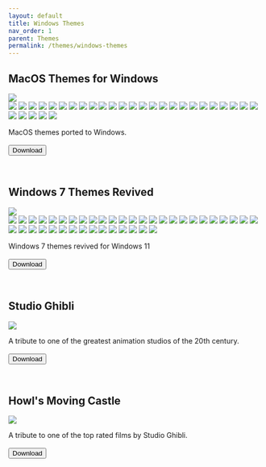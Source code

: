 ```yaml
---
layout: default
title: Windows Themes
nav_order: 1
parent: Themes
permalink: /themes/windows-themes
---
```



<div class="card">
  <div class="container">
    <h2 class="text-delta">MacOS Themes for Windows</h2>
  </div>
  <img src="https://images-wixmp-ed30a86b8c4ca887773594c2.wixmp.com/i/836bd001-fc1e-41ac-8fce-917bee5d1f0e/dio9l97-b7c5f79d-4f66-4e2c-9408-e03e44194375.png/v1/fill/w_1363,h_586,q_70,strp/macos_themes_for_windows_by_og_nimbi_dio9l97-fullview.jpg" class="squared-corners">
  <div class="gallery"> 
    <img src="../assets/PreviewImages/MacOS-Themes-for-Windows/Sequoia Light.png" class="squared-corners">
    <img src="../assets/PreviewImages/MacOS-Themes-for-Windows/Sequoia Dark.png" class="squared-corners">
    <img src="../assets/PreviewImages/MacOS-Themes-for-Windows/Sonoma Light.png" class="squared-corners">
    <img src="../assets/PreviewImages/MacOS-Themes-for-Windows/Sonoma Dark.png" class="squared-corners">
    <img src="../assets/PreviewImages/MacOS-Themes-for-Windows/Ventura Light.png" class="squared-corners">
    <img src="../assets/PreviewImages/MacOS-Themes-for-Windows/Ventura Dark.png" class="squared-corners">
    <img src="../assets/PreviewImages/MacOS-Themes-for-Windows/BigSur Day.png" class="squared-corners">
    <img src="../assets/PreviewImages/MacOS-Themes-for-Windows/BigSur Night.png" class="squared-corners">
    <img src="../assets/PreviewImages/MacOS-Themes-for-Windows/BigSur Colorful Day.png" class="squared-corners">
    <img src="../assets/PreviewImages/MacOS-Themes-for-Windows/BigSur Colorful Night.png" class="squared-corners">
    <img src="../assets/PreviewImages/MacOS-Themes-for-Windows/Catalina Day.png" class="squared-corners">
    <img src="../assets/PreviewImages/MacOS-Themes-for-Windows/Catalina Night.png" class="squared-corners">
    <img src="../assets/PreviewImages/MacOS-Themes-for-Windows/Mojave Day.png" class="squared-corners">
    <img src="../assets/PreviewImages/MacOS-Themes-for-Windows/Mojave Night.png" class="squared-corners">
    <img src="../assets/PreviewImages/MacOS-Themes-for-Windows/Monterey Light.png" class="squared-corners">
    <img src="../assets/PreviewImages/MacOS-Themes-for-Windows/Monterey Dark.png" class="squared-corners">
    <img src="../assets/PreviewImages/MacOS-Themes-for-Windows/High Sierra.png" class="squared-corners">
    <img src="../assets/PreviewImages/MacOS-Themes-for-Windows/Sierra.png" class="squared-corners">
    <img src="../assets/PreviewImages/MacOS-Themes-for-Windows/El Capitan.png" class="squared-corners">
    <img src="../assets/PreviewImages/MacOS-Themes-for-Windows/Yosemite.png" class="squared-corners">
    <img src="../assets/PreviewImages/MacOS-Themes-for-Windows/Mavericks.png" class="squared-corners">
    <img src="../assets/PreviewImages/MacOS-Themes-for-Windows/Mountain Lion.png" class="squared-corners">
    <img src="../assets/PreviewImages/MacOS-Themes-for-Windows/Lion.png" class="squared-corners">
    <img src="../assets/PreviewImages/MacOS-Themes-for-Windows/Snow Leopard.png" class="squared-corners">
    <img src="../assets/PreviewImages/MacOS-Themes-for-Windows/Snow Leopard Alt.png" class="squared-corners">
    <img src="../assets/PreviewImages/MacOS-Themes-for-Windows/Leopard.png" class="squared-corners">
    <img src="../assets/PreviewImages/MacOS-Themes-for-Windows/Tiger.png" class="squared-corners">
    <img src="../assets/PreviewImages/MacOS-Themes-for-Windows/Panther.png" class="squared-corners">
    <img src="../assets/PreviewImages/MacOS-Themes-for-Windows/Jaguar.png" class="squared-corners">
    <img src="../assets/PreviewImages/MacOS-Themes-for-Windows/Puma.png" class="squared-corners">
  </div>
  <div class="container">
    <p class="text-delta">MacOS themes ported to Windows.
      <br /> <br />
      <a href="https://www.deviantart.com/og-nimbi/art/MacOS-Themes-for-Windows-1129149403">
      <button type="button" name="button" class="btn">Download</button></a></p>
  </div>
</div>
<br />
<div class="card">
  <div class="container">
    <h2 class="text-delta">Windows 7 Themes Revived</h2>
  </div>
  <img src="https://images-wixmp-ed30a86b8c4ca887773594c2.wixmp.com/i/836bd001-fc1e-41ac-8fce-917bee5d1f0e/dino2ml-ee84d62e-9ad3-4dbe-a5f3-62c414afec6e.png/v1/fill/w_1200,h_557,q_80,strp/windows_7_themes_revived_by_og_nimbi_dino2ml-fullview.jpg" class="squared-corners">
  <div class="gallery">
    <img src="../assets/PreviewImages/Windows-7-Themes-Revived/Home Premium.png" class="squared-corners">
    <img src="../assets/PreviewImages/Windows-7-Themes-Revived/Professional.png" class="squared-corners">
    <img src="../assets/PreviewImages/Windows-7-Themes-Revived/Ultimate.png" class="squared-corners">
    <img src="../assets/PreviewImages/Windows-7-Themes-Revived/Nature.png" class="squared-corners">
    <img src="../assets/PreviewImages/Windows-7-Themes-Revived/Landscapes.png" class="squared-corners">
    <img src="../assets/PreviewImages/Windows-7-Themes-Revived/Scenes.png" class="squared-corners">
    <img src="../assets/PreviewImages/Windows-7-Themes-Revived/Characters.png" class="squared-corners">
    <img src="../assets/PreviewImages/Windows-7-Themes-Revived/Architecture.png" class="squared-corners">
    <img src="../assets/PreviewImages/Windows-7-Themes-Revived/Windows 7 Classic.png" class="squared-corners">
    <img src="../assets/PreviewImages/Windows-7-Themes-Revived/Australia.png" class="squared-corners">
    <img src="../assets/PreviewImages/Windows-7-Themes-Revived/Brazil.png" class="squared-corners">
    <img src="../assets/PreviewImages/Windows-7-Themes-Revived/Canada.png" class="squared-corners">
    <img src="../assets/PreviewImages/Windows-7-Themes-Revived/China.png" class="squared-corners">
    <img src="../assets/PreviewImages/Windows-7-Themes-Revived/France.png" class="squared-corners">
    <img src="../assets/PreviewImages/Windows-7-Themes-Revived/Germany.png" class="squared-corners">
    <img src="../assets/PreviewImages/Windows-7-Themes-Revived/India.png" class="squared-corners">
    <img src="../assets/PreviewImages/Windows-7-Themes-Revived/Italy.png" class="squared-corners">
    <img src="../assets/PreviewImages/Windows-7-Themes-Revived/Japan.png" class="squared-corners">
    <img src="../assets/PreviewImages/Windows-7-Themes-Revived/Korea.png" class="squared-corners">
    <img src="../assets/PreviewImages/Windows-7-Themes-Revived/Mexico.png" class="squared-corners">
    <img src="../assets/PreviewImages/Windows-7-Themes-Revived/Poland.png" class="squared-corners">
    <img src="../assets/PreviewImages/Windows-7-Themes-Revived/Russia.png" class="squared-corners">
    <img src="../assets/PreviewImages/Windows-7-Themes-Revived/South Africa.png" class="squared-corners">
    <img src="../assets/PreviewImages/Windows-7-Themes-Revived/Spain.png" class="squared-corners">
    <img src="../assets/PreviewImages/Windows-7-Themes-Revived/Taiwan.png" class="squared-corners">
    <img src="../assets/PreviewImages/Windows-7-Themes-Revived/United Kingdoms.png" class="squared-corners">
    <img src="../assets/PreviewImages/Windows-7-Themes-Revived/United States.png" class="squared-corners">
    <img src="../assets/PreviewImages/Windows-7-Themes-Revived/Ultimate Black.png" class="squared-corners">
    <img src="../assets/PreviewImages/Windows-7-Themes-Revived/Ultimate Bliss.png" class="squared-corners">
    <img src="../assets/PreviewImages/Windows-7-Themes-Revived/Ultimate Blush.png" class="squared-corners">
    <img src="../assets/PreviewImages/Windows-7-Themes-Revived/Ultimate Fire.png" class="squared-corners">
    <img src="../assets/PreviewImages/Windows-7-Themes-Revived/Ultimate Light.png" class="squared-corners">
    <img src="../assets/PreviewImages/Windows-7-Themes-Revived/Ultimate Lime.png" class="squared-corners">
    <img src="../assets/PreviewImages/Windows-7-Themes-Revived/Ultimate Orange.png" class="squared-corners">
    <img src="../assets/PreviewImages/Windows-7-Themes-Revived/Ultimate Ruby.png" class="squared-corners">
    <img src="../assets/PreviewImages/Windows-7-Themes-Revived/Ultimate Sea.png" class="squared-corners">
    <img src="../assets/PreviewImages/Windows-7-Themes-Revived/Ultimate Sky.png" class="squared-corners">
    <img src="../assets/PreviewImages/Windows-7-Themes-Revived/Ultimate Twilight.png" class="squared-corners">
    <img src="../assets/PreviewImages/Windows-7-Themes-Revived/Ultimate Violet.png" class="squared-corners">
    <img src="../assets/PreviewImages/Windows-7-Themes-Revived/Bullet Asylum.png" class="squared-corners">
  </div>
  <div class="container">
    <p class="text-delta">Windows 7 themes revived for Windows 11
      <br /><br />
      <a href="https://www.deviantart.com/og-nimbi/art/Windows-7-Themes-Revived-1128145485" target="_blank">
        <button type="button" name="button" class="btn">Download</button></a></p>
  </div>
</div>
<br />
<div class="card">
  <div class="container">
    <h2 class="text-delta">Studio Ghibli</h2>
  </div>
  <img src="https://images-wixmp-ed30a86b8c4ca887773594c2.wixmp.com/i/836bd001-fc1e-41ac-8fce-917bee5d1f0e/dio7nnc-6098ba2b-d3be-416f-ad85-7edbbb248d87.png/v1/fill/w_1174,h_522,q_80,strp/studio_ghibli_theme_by_og_nimbi_dio7nnc-fullview.jpg" class="squared-corners">
  <div class="container">
    <p class="text-delta">A tribute to one of the greatest animation studios of the 20th century.
      <br /><br />
      <a href="https://www.deviantart.com/og-nimbi/art/Studio-Ghibli-Theme-1129059192" target="_blank">
        <button type="button" name="button" class="btn">Download</button></a></p>
  </div>
</div>
<br />
<div class="card">
  <div class="container">
    <h2 class="text-delta">Howl's Moving Castle</h2>
  </div>
  <img src="https://images-wixmp-ed30a86b8c4ca887773594c2.wixmp.com/i/836bd001-fc1e-41ac-8fce-917bee5d1f0e/dio7w97-541f9b72-62e9-42f4-b6e9-9ad2b012ee58.png/v1/fill/w_1200,h_509,q_80,strp/howl_s_moving_castle_theme_by_og_nimbi_dio7w97-fullview.jpg" class="squared-corners">
  <div class="container">
    <p class="text-delta">A tribute to one of the top rated films by Studio Ghibli.
      <br /><br />
      <a href="https://www.deviantart.com/og-nimbi/art/Howl-s-Moving-Castle-Theme-1129070347" target="_blank">
        <button type="button" name="button" class="btn">Download</button></a></p>
  </div>
</div>


